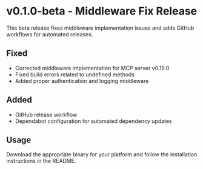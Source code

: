 # v0.1.0-beta - Middleware Fix Release

This beta release fixes middleware implementation issues and adds GitHub workflows for automated releases.

## Fixed
- Corrected middleware implementation for MCP server v0.19.0
- Fixed build errors related to undefined methods
- Added proper authentication and logging middleware

## Added
- GitHub release workflow
- Dependabot configuration for automated dependency updates

## Usage
Download the appropriate binary for your platform and follow the installation instructions in the README.
